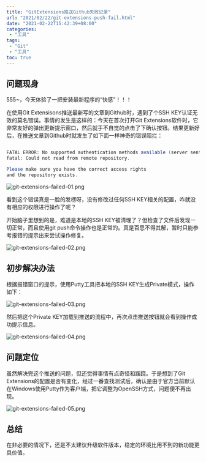 ```yaml
---
title: "GitExtensions推送Github失败记录"
url: "2021/02/22/git-extensions-push-fail.html"
date: "2021-02-22T15:42:39+08:00"
categories:
 - "工具"
tags:
 - "Git"
 - "工具"
toc: true
---
```


## 问题现身

555~，今天体验了一把安装最新程序的“快感”！！！


在使用Git Extensisons推送最新写的文章到Github时，遇到了个SSH KEY认证无效的莫名错误。事情的发生是这样的：今天在首次打开Git Extensions软件时，它非常友好的弹出更新提示窗口，然后就手不自觉的点击了下确认按钮。结果更新好后，在推送文章到Github时就发生了如下面一样神奇的错误阻拦：

```java

FATAL ERROR: No supported authentication methods available (server sent: publickey)
fatal: Could not read from remote repository.

Please make sure you have the correct access rights
and the repository exists.

```

<!--more-->

![git-extensions-failed-01.png](//siteimgs.cn-sh2.ufileos.com/2021/02-22-git-extensions-failed-01.png)


看到这个错误真是一脸的发楞呀，没有修改过任何SSH KEY相关的配置，咋就没有相应的权限进行操作了呢？

开始脑子里想到的是，难道是本地的SSH KEY被清理了？但检查了文件后发现一切正常，而且使用git push命令操作也是正常的。真是百思不得其解，暂时只能参考报错的提示出来尝试操作修复。

![git-extensions-failed-02.png](//siteimgs.cn-sh2.ufileos.com/2021/02-22-git-extensions-failed-02.png)

## 初步解决办法

根据报错窗口的提示，使用Putty工具把本地的SSH KEY生成Private模式，操作如下：

![git-extensions-failed-03.png](//siteimgs.cn-sh2.ufileos.com/2021/02-22-git-extensions-failed-03.png)

然后把这个Private KEY加载到推送的流程中，再次点击推送按钮就会看到操作成功提示信息。

![git-extensions-failed-04.png](//siteimgs.cn-sh2.ufileos.com/2021/02-22-git-extensions-failed-04.png)

## 问题定位

虽然解决完这个推送的问题，但还觉得事情有点奇怪和蹊跷。于是想到了Git Extensions的配置是否有变化，经过一番查找测试后，确认是由于官方当前默认在Windows使用Putty作为客户端，把它调整为OpenSSH方式，问题便不再出现。

![git-extensions-failed-05.png](//siteimgs.cn-sh2.ufileos.com/2021/02-22-git-extensions-failed-05.png)

## 总结

在非必要的情况下，还是不太建议升级软件版本，稳定的环境比用不到的新功能更具价值。
